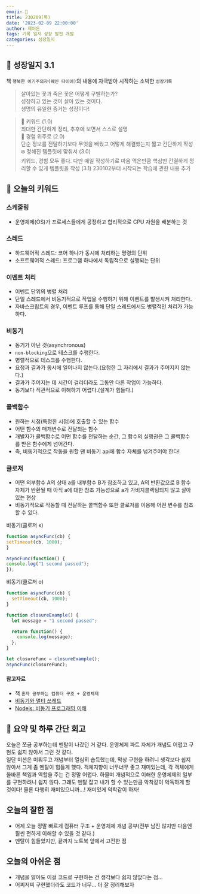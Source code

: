 ```yaml
---
emoji: 🌱
title: 230209(목)
date: '2023-02-09 22:00:00'
author: 제이든
tags: 기록 일지 성장 발전 개발
categories: 성장일지
---
```


## 🎄 성장일지 3.1

책 `행복한 이기주의자(웨인 다이어)`의 내용에 자극받아 시작하는 소박한 `성장기록`

> 살아있는 꽃과 죽은 꽃은 어떻게 구별하는가?<br/>
> 성장하고 있는 것이 살아 있는 것이다.<br/>
> 생명의 유일한 증거는 성장이다!

> 🌳 키워드 (1.0)<br/>
> 최대한 간단하게 정리, 추후에 보면서 스스로 설명<br/>
> 🍉 경험 위주로 (2.0)<br/>
> 단순 정보를 전달하기보다 무엇을 배웠고 어떻게 해결했는지 짧고 간단하게 작성<br/>
> ❄️ 정해진 템플릿에 맞춰서 (3.0)<br/>
> 키워드, 경험 모두 좋다. 다만 매일 작성하기로 마음 먹은만큼 핵심만 간결하게 정리할 수 있게 템플릿을 작성
> (3.1) 230102부터 시작되는 학습에 관한 내용 추가

## 🔑 오늘의 키워드

### 스케줄링

- 운영체제(OS)가 프로세스들에게 공정하고 합리적으로 CPU 자원을 배분하는 것

### 스레드

- 하드웨어적 스레드: 코어 하나가 동시에 처리하는 명령의 단위
- 소프트웨어적 스레드: 프로그램 하나에서 독립적으로 실행되는 단위

### 이벤트 처리

- 이벤트 단위의 병렬 처리
- 단일 스레드에서 비동기적으로 작업을 수행하기 위해 이벤트를 발생시켜 처리한다.
- 자바스크립트의 경우, 이벤트 루프를 통해 단일 스레드에서도 병렬적인 처리가 가능하다.

### 비동기

- 동기가 아닌 것(asynchronous)
- `non-blocking`으로 테스크를 수행한다.
- 병렬적으로 테스크를 수행한다.
- 요청과 결과가 동시에 일어나지 않는다.(요청한 그 자리에서 결과가 주어지지 않는다.)
- 결과가 주어지는 데 시간이 걸리더라도 그동안 다른 작업이 가능하다.
- 동기보다 직관적으로 이해하기 어렵다.(설계가 힘들다.)

### 콜백함수

- 원하는 시점(특정한 시점)에 호출할 수 있는 함수
- 어떤 함수의 매개변수로 전달되는 함수
- 개발자가 콜백함수로 어떤 함수를 전달하는 순간, 그 함수의 실행권은 그 콜백함수를 받은 함수에게 넘어간다.
- 즉, 비동기적으로 작동을 원할 땐 비동기 api에 함수 자체를 넘겨주어야 한다!

### 클로저

- 어떤 외부함수 A의 상태 a를 내부함수 B가 참조하고 있고, A의 반환값으로 B 함수 자체가 반환될 때 아직 a에 대한 참조 가능성으로 a가 가비지콜렉팅되지 않고 살아있는 현상
- 비동기적으로 작동할 때 전달하는 콜백함수 또한 클로저를 이용해 어떤 변수를 참조할 수 있다.

비동기(클로저 x)
```js
function asyncFunc(cb) {
setTimeout(cb, 1000);
}

asyncFunc(function() {
console.log("1 second passed");
});
```

비동기(클로저 o)
```js
function asyncFunc(cb) {
  setTimeout(cb, 1000);
}

function closureExample() {
  let message = "1 second passed";

  return function() {
    console.log(message);
  };
}

let closureFunc = closureExample();
asyncFunc(closureFunc);
```

#### 참고자료

- 책 `혼자 공부하는 컴퓨터 구조 + 운영체제`
- [비동기와 멀티 쓰레드](https://jayhyun-hwang.github.io/2021/09/02/The-Difference-Between-Asynchronous-And-Multi-Threading/)
- [Nodejs: 비동기 프로그래밍 이해](https://www.nextree.co.kr/p7292/)

## 📝 요약 및 하루 간단 회고

오늘은 쪼금 공부하는데 멘탈이 나갔던 거 같다. 운영체제 파트 자체가 개념도 어렵고 구현도 쉽지 않아서 그런 것 같다.<br/>
일단 미션은 미뤄두고 개념부터 열심히 습득했는데, 막상 구현을 하려니 생각보다 쉽지 않아서 그게 좀 멘탈이 힘들게 했다.
객체지향이 너무너무 좋고 재미있는데, 각 객체에게 올바른 책임과 역할을 주는 건 정말 어렵다. 하물며 개념적으로 이해한 운영체제의 일부를
구현하려니 쉽지 않다. 그래도 멘탈 잡고 내가 할 수 있는만큼 악착같이 악독하게 할 것이다! 물론 다행히 재미있으니까...! 재미있게 악착같이 하자!

## 오늘의 잘한 점

- 어제 오늘 정말 빠르게 컴퓨터 구조 + 운영체제 개념 공부(전부 남진 않지만 다음엔 훨씬 편하게 이해할 수 있을 것 같다.)
- 멘탈이 힘들었지만, 끝까지 노트북 앞에서 고전한 점

## 오늘의 아쉬운 점

- 개념을 알아도 이걸 코드로 구현하는 건 생각보다 쉽지 않았다는 점...
- 어찌저찌 구현했더라도 코드가 너무... 더 잘 정리해보자

```toc

```
